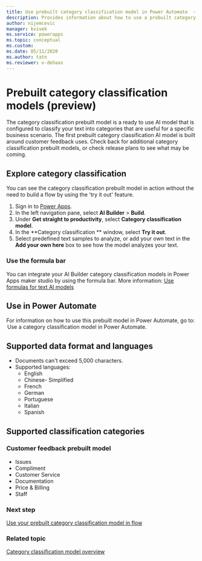 ```yaml
---
title: Use prebuilt category classification model in Power Automate  -  AI Builder | Microsoft Docs
description: Provides information about how to use a prebuilt category classification AI Builder model in Power Automate.
author: nijemcevic
manager: kvivek
ms.service: powerapps
ms.topic: conceptual
ms.custom: 
ms.date: 05/11/2020
ms.author: tatn
ms.reviewer: v-dehaas
---
```


# Prebuilt category classification models (preview)

The category classification prebuilt model is a ready to use AI model that is configured to classify your text into categories that are useful for a specific business scenario. The first prebuilt category classification AI model is built around customer feedback uses. Check back for additional category classification prebuilt models, or check release plans to see what may be coming.

## Explore category classification

You can see the category classification prebuilt model in action without the need to build a flow by using the 'try it out' feature.

1. Sign in to [Power Apps](https://make.powerapps.com).
1. In the left navigation pane, select **AI Builder** > **Build**.
1. Under **Get straight to productivity**, select **Category classification model**.
1. In the **Category classification ** window, select **Try it out**. 
1. Select predefined text samples to analyze, or add your own text in the **Add your own here** box to see how the model analyzes your text.

### Use the formula bar

You can integrate your AI Builder category classification models in Power Apps maker studio by using the formula bar. More information: [Use formulas for text AI models](/use-model?#use-formulas-for-text-ai-models-preview)

## Use in Power Automate

For information on how to use this prebuilt model in Power Automate, go to:  Use a category classification model in Power Automate.

## Supported data format and languages
- Documents can't exceed 5,000 characters.
- Supported languages:
  - English
  - Chinese- Simplified
  - French
  - German
  - Portuguese
  - Italian
  - Spanish

## Supported classification categories

### Customer feedback prebuilt model

- Issues
- Compliment
- Customer Service
- Documentation
- Price & Billing
- Staff

### Next step

[Use your prebuilt category classification model in flow](prebuilt-category-classification-pwr-automate.md)

### Related topic

[Category classification model overview](text-classification-overview.md)
